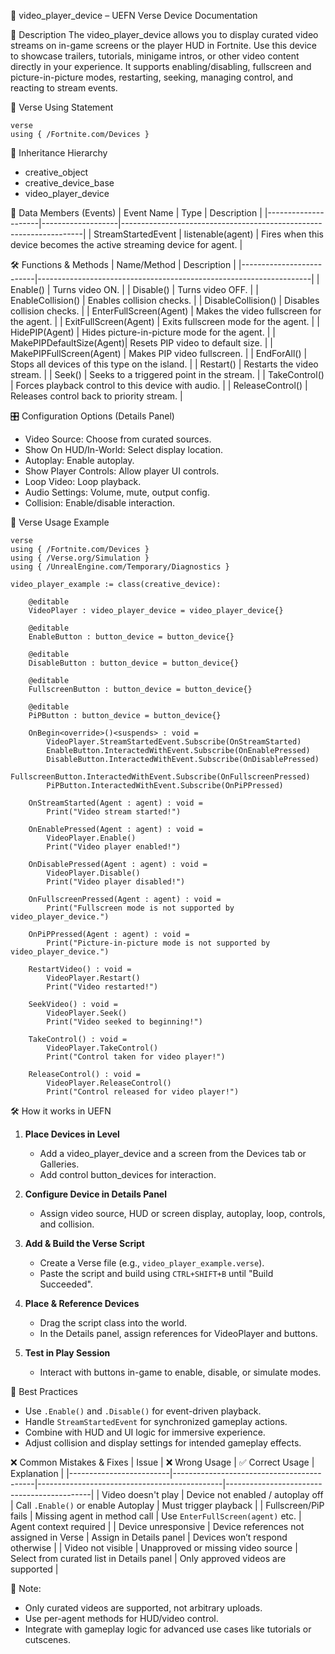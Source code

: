 📘 video_player_device – UEFN Verse Device Documentation

🔹 Description
The video_player_device allows you to display curated video streams on in-game screens or the player HUD in Fortnite. Use this device to showcase trailers, tutorials, minigame intros, or other video content directly in your experience. It supports enabling/disabling, fullscreen and picture-in-picture modes, restarting, seeking, managing control, and reacting to stream events.

🧱 Verse Using Statement
```
verse
using { /Fortnite.com/Devices }
```

🔗 Inheritance Hierarchy
- creative_object
- creative_device_base
- video_player_device

🧩 Data Members (Events)
| Event Name          | Type              | Description                                                        |
|---------------------|-------------------|--------------------------------------------------------------------|
| StreamStartedEvent  | listenable(agent) | Fires when this device becomes the active streaming device for agent. |

🛠️ Functions & Methods
| Name/Method              | Description                                                        |
|--------------------------|--------------------------------------------------------------------|
| Enable()                 | Turns video ON.                                                    |
| Disable()                | Turns video OFF.                                                   |
| EnableCollision()        | Enables collision checks.                                          |
| DisableCollision()       | Disables collision checks.                                         |
| EnterFullScreen(Agent)   | Makes the video fullscreen for the agent.                          |
| ExitFullScreen(Agent)    | Exits fullscreen mode for the agent.                               |
| HidePIP(Agent)           | Hides picture-in-picture mode for the agent.                       |
| MakePIPDefaultSize(Agent)| Resets PIP video to default size.                                  |
| MakePIPFullScreen(Agent) | Makes PIP video fullscreen.                                        |
| EndForAll()              | Stops all devices of this type on the island.                      |
| Restart()                | Restarts the video stream.                                         |
| Seek()                   | Seeks to a triggered point in the stream.                          |
| TakeControl()            | Forces playback control to this device with audio.                 |
| ReleaseControl()         | Releases control back to priority stream.                          |

🎛 Configuration Options (Details Panel)
- Video Source: Choose from curated sources.
- Show On HUD/In-World: Select display location.
- Autoplay: Enable autoplay.
- Show Player Controls: Allow player UI controls.
- Loop Video: Loop playback.
- Audio Settings: Volume, mute, output config.
- Collision: Enable/disable interaction.

🧰 Verse Usage Example
```
verse
using { /Fortnite.com/Devices }
using { /Verse.org/Simulation }
using { /UnrealEngine.com/Temporary/Diagnostics }

video_player_example := class(creative_device):

    @editable
    VideoPlayer : video_player_device = video_player_device{}
    
    @editable
    EnableButton : button_device = button_device{}

    @editable
    DisableButton : button_device = button_device{}

    @editable
    FullscreenButton : button_device = button_device{}

    @editable
    PiPButton : button_device = button_device{}

    OnBegin<override>()<suspends> : void =
        VideoPlayer.StreamStartedEvent.Subscribe(OnStreamStarted)
        EnableButton.InteractedWithEvent.Subscribe(OnEnablePressed)
        DisableButton.InteractedWithEvent.Subscribe(OnDisablePressed)
        FullscreenButton.InteractedWithEvent.Subscribe(OnFullscreenPressed)
        PiPButton.InteractedWithEvent.Subscribe(OnPiPPressed)

    OnStreamStarted(Agent : agent) : void =
        Print("Video stream started!")

    OnEnablePressed(Agent : agent) : void =
        VideoPlayer.Enable()
        Print("Video player enabled!")

    OnDisablePressed(Agent : agent) : void =
        VideoPlayer.Disable()
        Print("Video player disabled!")

    OnFullscreenPressed(Agent : agent) : void =
        Print("Fullscreen mode is not supported by video_player_device.")

    OnPiPPressed(Agent : agent) : void =
        Print("Picture-in-picture mode is not supported by video_player_device.")

    RestartVideo() : void =
        VideoPlayer.Restart()
        Print("Video restarted!")

    SeekVideo() : void =
        VideoPlayer.Seek()
        Print("Video seeked to beginning!")

    TakeControl() : void =
        VideoPlayer.TakeControl()
        Print("Control taken for video player!")

    ReleaseControl() : void =
        VideoPlayer.ReleaseControl()
        Print("Control released for video player!")
```

🛠 How it works in UEFN
1. **Place Devices in Level**
   - Add a video_player_device and a screen from the Devices tab or Galleries.
   - Add control button_devices for interaction.

2. **Configure Device in Details Panel**
   - Assign video source, HUD or screen display, autoplay, loop, controls, and collision.

3. **Add & Build the Verse Script**
   - Create a Verse file (e.g., `video_player_example.verse`).
   - Paste the script and build using `CTRL+SHIFT+B` until "Build Succeeded".

4. **Place & Reference Devices**
   - Drag the script class into the world.
   - In the Details panel, assign references for VideoPlayer and buttons.

5. **Test in Play Session**
   - Interact with buttons in-game to enable, disable, or simulate modes.

🧠 Best Practices
- Use `.Enable()` and `.Disable()` for event-driven playback.
- Handle `StreamStartedEvent` for synchronized gameplay actions.
- Combine with HUD and UI logic for immersive experience.
- Adjust collision and display settings for intended gameplay effects.

❌ Common Mistakes & Fixes
| Issue                    | ❌ Wrong Usage                             | ✅ Correct Usage                              | Explanation                                |
|-------------------------|-------------------------------------------|----------------------------------------------|--------------------------------------------|
| Video doesn't play      | Device not enabled / autoplay off         | Call `.Enable()` or enable Autoplay          | Must trigger playback                      |
| Fullscreen/PiP fails    | Missing agent in method call              | Use `EnterFullScreen(agent)` etc.            | Agent context required                     |
| Device unresponsive     | Device references not assigned in Verse   | Assign in Details panel                      | Devices won’t respond otherwise            |
| Video not visible       | Unapproved or missing video source        | Select from curated list in Details panel    | Only approved videos are supported         |

📌 Note:
- Only curated videos are supported, not arbitrary uploads.
- Use per-agent methods for HUD/video control.
- Integrate with gameplay logic for advanced use cases like tutorials or cutscenes.

